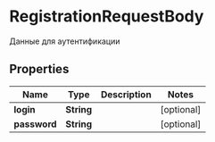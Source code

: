 

# RegistrationRequestBody

Данные для аутентификации

## Properties

| Name | Type | Description | Notes |
|------------ | ------------- | ------------- | -------------|
|**login** | **String** |  |  [optional] |
|**password** | **String** |  |  [optional] |



